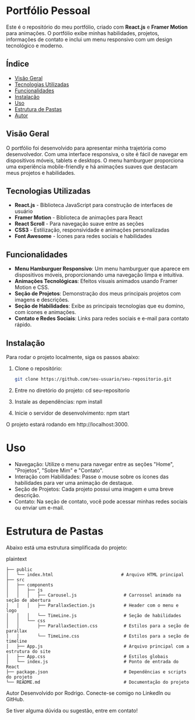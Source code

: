 # Portfólio Pessoal

Este é o repositório do meu portfólio, criado com **React.js** e **Framer Motion** para animações. O portfólio exibe minhas habilidades, projetos, informações de contato e inclui um menu responsivo com um design tecnológico e moderno.

## Índice

- [Visão Geral](#visão-geral)
- [Tecnologias Utilizadas](#tecnologias-utilizadas)
- [Funcionalidades](#funcionalidades)
- [Instalação](#instalação)
- [Uso](#uso)
- [Estrutura de Pastas](#estrutura-de-pastas)
- [Autor](#autor)

## Visão Geral

O portfólio foi desenvolvido para apresentar minha trajetória como desenvolvedor. Com uma interface responsiva, o site é fácil de navegar em dispositivos móveis, tablets e desktops. O menu hamburguer proporciona uma experiência mobile-friendly e há animações suaves que destacam meus projetos e habilidades.

## Tecnologias Utilizadas

- **React.js** - Biblioteca JavaScript para construção de interfaces de usuário
- **Framer Motion** - Biblioteca de animações para React
- **React Scroll** - Para navegação suave entre as seções
- **CSS3** - Estilização, responsividade e animações personalizadas
- **Font Awesome** - Ícones para redes sociais e habilidades

## Funcionalidades

- **Menu Hamburguer Responsivo**: Um menu hamburguer que aparece em dispositivos móveis, proporcionando uma navegação limpa e intuitiva.
- **Animações Tecnológicas**: Efeitos visuais animados usando Framer Motion e CSS.
- **Seção de Projetos**: Demonstração dos meus principais projetos com imagens e descrições.
- **Seção de Habilidades**: Exibe as principais tecnologias que eu domino, com ícones e animações.
- **Contato e Redes Sociais**: Links para redes sociais e e-mail para contato rápido.

## Instalação

Para rodar o projeto localmente, siga os passos abaixo:

1. Clone o repositório:
   ```bash
   git clone https://github.com/seu-usuario/seu-repositorio.git

2. Entre no diretório do projeto:
    cd seu-repositorio

3. Instale as dependências:
    npm install

4. Inicie o servidor de desenvolvimento:
    npm start

O projeto estará rodando em http://localhost:3000.

# Uso
 - Navegação: Utilize o menu para navegar entre as seções "Home", "Projetos", "Sobre Mim" e "Contato".
 - Interação com Habilidades: Passe o mouse sobre os ícones das habilidades para ver uma animação de destaque.
 - Seção de Projetos: Cada projeto possui uma imagem e uma breve descrição.
 - Contato: Na seção de contato, você pode acessar minhas redes sociais ou enviar um e-mail.

# Estrutura de Pastas
Abaixo está uma estrutura simplificada do projeto:

plaintext
```
├── public
│   └── index.html                          # Arquivo HTML principal
├── src
│   ├── components
│   │   ├── js
│   │   │   ├── Carousel.js                  # Carrossel animado na seção de abertura
│   │   │   ├── ParallaxSection.js           # Header com o menu e logo
│   │   │   └── TimeLine.js                  # Seção de habilidades
│   │   └── css
│   │       ├── ParallaxSection.css          # Estilos para a seção de parallax
│   │       └── TimeLine.css                 # Estilos para a seção de timeline
│   ├── App.js                               # Arquivo principal com a estrutura do site
│   ├── App.css                              # Estilos globais
│   └── index.js                             # Ponto de entrada do React
├── package.json                             # Dependências e scripts do projeto
└── README.md                                # Documentação do projeto
```
Autor
Desenvolvido por Rodrigo. Conecte-se comigo no LinkedIn ou GitHub.

Se tiver alguma dúvida ou sugestão, entre em contato!
